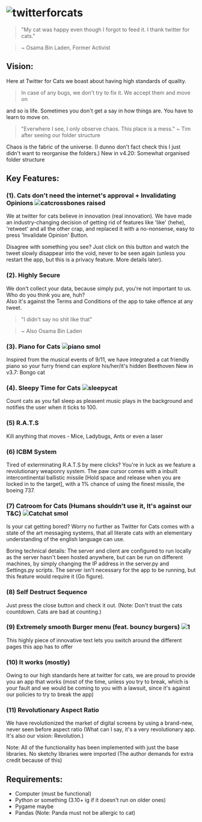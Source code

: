 # ![twitterforcats](https://user-images.githubusercontent.com/56085798/198994628-bcbce57c-6e1a-4dc7-a88c-7264658932a9.png)

> "My cat was happy even though I forgot to feed it. I thank twitter for cats."

> ~ Osama Bin Laden, Former Activist

## Vision:
Here at Twitter for Cats we boast about having high standards of quality. 
> In case of any bugs, we don't try to fix it. We accept them and move on

and so is life. Sometimes you don't get a say in how things are. You have to learn to move on.
> "Everwhere I see, I only observe chaos. This place is a mess." ~ Tim after seeing our folder structure

Chaos is the fabric of the universe. (I dunno don't fact check this I just didn't want to reorganise the folders.)
New in v4.20: Somewhat organised folder structure 

## Key Features:

### (1). Cats don't need the internet's approval + Invalidating Opinions ![catcrossbones raised](https://user-images.githubusercontent.com/56085798/198995173-c70bc7b0-799b-4c96-a76e-252cc8ca0088.png)

We at twitter for cats believe in innovation (real innovation). We have made an industry-changing decision of getting rid of features like 'like' (hehe), 'retweet' and all the other crap, and replaced it with a no-nonsense, easy to press 'Invalidate Opinion' Button.

Disagree with something you see? Just click on this button and watch the tweet slowly disappear into the void, never to be seen again (unless you restart the app, but this is a privacy feature. More details later).

### (2). Highly Secure
We don't collect your data, because simply put, you're not important to us. Who do you think you are, huh?  
Also it's against the Terms and Conditions of the app to take offence at any tweet.
> "I didn't say no shit like that"

> ~ Also Osama Bin Laden

### (3). Piano for Cats ![piano smol](https://user-images.githubusercontent.com/56085798/199284217-e6807c10-c988-46bd-92da-a6b7a3ec0aa0.png)
Inspired from the musical events of 9/11, we have integrated a cat friendly piano so your furry friend can explore his/her/it's hidden Beethoven
New in v3.7: Bongo cat

### (4). Sleepy Time for Cats ![sleepycat](https://user-images.githubusercontent.com/56085798/199284367-2b84c307-42d2-4f9b-8d1e-c6a9771fd63b.png)
Count cats as you fall sleep as pleasent music plays in the background and notifies the user when it ticks to 100.

### (5) R.A.T.S
Kill anything that moves - Mice, Ladybugs, Ants or even a laser

### (6) ICBM System
Tired of exterminating R.A.T.S by mere clicks? You're in luck as we feature a revolutionary weaponry system. The paw cursor comes with a inbuilt intercontinental ballistic missile [Hold space and release when you are locked in to the target], with a 1% chance of using the finest missile, the boeing 737.

### (7) Catroom for Cats (Humans shouldn't use it, It's against our T&C) ![Catchat smol](https://user-images.githubusercontent.com/56085798/199283813-ae253051-e7a5-46ab-8f0b-e4c9648d4e16.png)

Is your cat getting bored? Worry no further as Twitter for Cats comes with a state of the art messaging systems, that all literate cats with an elementary understanding of the english language can use.

Boring technical details: The server and client are configured to run locally as the server hasn't been hosted anywhere, but can be run on different machines, by simply changing the IP address in the server.py and Settings.py scripts. The server isn't necessary for the app to be running, but this feature would require it (Go figure).

### (8) Self Destruct Sequence
Just press the close button and check it out.
(Note: Don't trust the cats countdown. Cats are bad at counting.)

### (9) Extremely smooth Burger menu (feat. bouncy burgers) ![1](https://user-images.githubusercontent.com/56085798/199285606-f1093c0e-36ab-4d8b-913a-106b98724fef.png)

This highly piece of innovative text lets you switch around the different pages this app has to offer

### (10) It works (mostly)
Owing to our high standards here at twitter for cats, we are proud to provide you an app that works (most of the time, unless you try to break, which is your fault and we would be coming to you with a lawsuit, since it's against our policies to try to break the app)

### (11) Revolutionary Aspect Ratio
We have revolutionized the market of digital screens by using a brand-new, never seen before aspect ratio <ratio to be inserted here> (What can I say, it's a very revolutionary app. It's also our vision: Revolution.)



Note: All of the functionality has been implemented with just the base libraries. No sketchy libraries were imported (The author demands for extra credit because of this)

## Requirements:
- Computer (must be functional)
- Python or something  (3.10+ ig if it doesn't run on older ones)
- Pygame maybe
- Pandas (Note: Panda must not be allergic to cat)
